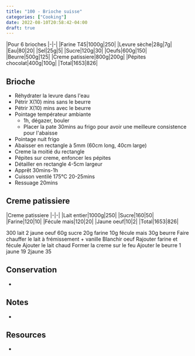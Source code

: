 ```yaml
---
title: "100 - Brioche suisse"
categories: ["Cooking"]
date: 2022-08-10T20:58:42-04:00
draft: true
---
```


|Pour 6 brioches
|-|-|
|Farine T45|1000g|250|
|Levure sèche|28g|7g|
|Eau|80|20|
|Sel|25g|5|
|Sucre|120g|30|
|Oeufs|600g|150|
|Beurre|500g|125|
|Creme patissiere|800g|200g|
|Pépites chocolat|400g|100g|
|Total|1653|826|

## Brioche
- Réhydrater la levure dans l'eau
- Pétrir X(10) mins sans le beurre
- Pétrir X(10) mins avec le beurre
- Pointage températeur ambiante
  - 1h, dégazer, bouler
  - Placer la pate 30mins au frigo pour avoir une meilleure consistence pour l'abaisse
- Pointage nuit frigo
- Abaisser en rectangle à 5mm (60cm long, 40cm large)
- Creme la moitié du rectangle
- Pépites sur creme, enfoncer les pépites
- Détailler en rectangle 4-5cm largeur
- Apprêt 30mins-1h
- Cuisson ventilé 175°C 20-25mins
- Ressuage 20mins

## Creme patissiere
|Creme patissiere
|-|-|
|Lait entier|1000g|250|
|Sucre|160|50|
|Farine|120|10|
|Fécule mais|120|20|
|Jaune oeuf|10|2|
|Total|1653|826|

300 lait
2 jaune oeuf
60g sucre
20g farine
10g fécule mais
30g beurre
Faire chauffer le lait à frémissement + vanille
Blanchir oeuf
Rajouter farine et fécule
Ajouter le lait chaud
Former la creme sur le feu
Ajouter le beurre
1 jaune 19
2jaune 35
## Conservation
- 

## Notes
- 

## Resources
- 